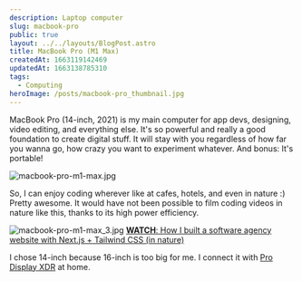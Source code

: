 ```yaml
---
description: Laptop computer
slug: macbook-pro
public: true
layout: ../../layouts/BlogPost.astro
title: MacBook Pro (M1 Max)
createdAt: 1663119142469
updatedAt: 1663138785310
tags:
  - Computing
heroImage: /posts/macbook-pro_thumbnail.jpg
---
```



MacBook Pro (14-inch, 2021) is my main computer for app devs, designing, video editing, and everything else.
It's so powerful and really a good foundation to create digital stuff. It will stay with you regardless of how far you wanna go, how crazy you want to experiment whatever. And bonus: It's portable!

![macbook-pro-m1-max.jpg](/posts/macbook-pro_macbook-pro-m1-max-jpg.jpg)

So, I can enjoy coding wherever like at cafes, hotels, and even in nature :) Pretty awesome.
It would have not been possible to film coding videos in nature like this, thanks to its high power efficiency.

![macbook-pro-m1-max_3.jpg](/posts/macbook-pro_macbook-pro-m1-max-3-jpg.jpg)
[**WATCH**: How I built a software agency website with Next.js + Tailwind CSS (in nature)](https://www.youtube.com/watch?v=GznmPACXBlY)

I chose 14-inch because 16-inch is too big for me. I connect it with [Pro Display XDR](/posts/pro-display-xdr)
at home.
